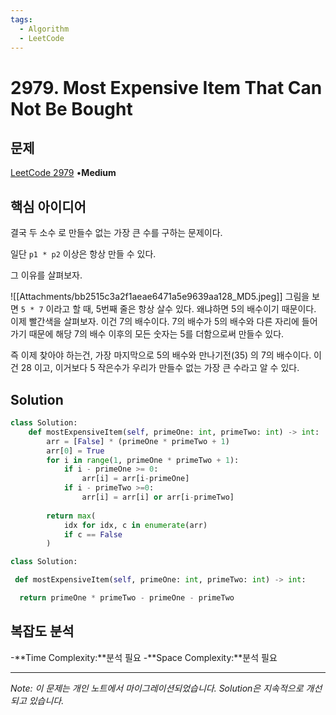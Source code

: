 ```yaml
---
tags:
  - Algorithm
  - LeetCode
---
```


# 2979. Most Expensive Item That Can Not Be Bought

## 문제

[LeetCode 2979](https://leetcode.com/problems/most-expensive-item-that-can-not-be-bought/) •**Medium**

## 핵심 아이디어

결국 두 소수 로 만들수 없는 가장 큰 수를 구하는 문제이다.

일단 `p1 * p2` 이상은 항상 만들 수 있다.

그 이유를 살펴보자.

![[Attachments/bb2515c3a2f1aeae6471a5e9639aa128_MD5.jpeg]]
그림을 보면 `5 * 7` 이라고 할 때, 5번째 줄은 항상 살수 있다. 왜냐하면 5의 배수이기 때문이다.
이제 빨간색을 살펴보자. 이건 7의 배수이다.
7의 배수가 5의 배수와 다른 자리에 들어가기 때문에 해당 7의 배수 이후의 모든 숫자는 5를 더함으로써 만들수 있다.

즉 이제 찾아야 하는건, 가장 마지막으로 5의 배수와 만나기전(35) 의 7의 배수이다.
이건 28 이고, 이거보다 5 작은수가 우리가 만들수 없는 가장 큰 수라고 알 수 있다.

## Solution

```python
class Solution:
    def mostExpensiveItem(self, primeOne: int, primeTwo: int) -> int:
        arr = [False] * (primeOne * primeTwo + 1)
        arr[0] = True
        for i in range(1, primeOne * primeTwo + 1):
            if i - primeOne >= 0:
                arr[i] = arr[i-primeOne]
            if i - primeTwo >=0:
                arr[i] = arr[i] or arr[i-primeTwo]
        
        return max(
            idx for idx, c in enumerate(arr)
            if c == False
        )
```

```python
class Solution:

 def mostExpensiveItem(self, primeOne: int, primeTwo: int) -> int:

  return primeOne * primeTwo - primeOne - primeTwo
```

## 복잡도 분석

-**Time Complexity:**분석 필요
-**Space Complexity:**분석 필요

---

*Note: 이 문제는 개인 노트에서 마이그레이션되었습니다. Solution은 지속적으로 개선되고 있습니다.*
